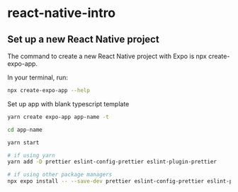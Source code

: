 # react-native-intro

## Set up a new React Native project
The command to create a new React Native project with Expo is npx create-expo-app.

In your terminal, run:

```bash
npx create-expo-app --help
```
Set up app with blank typescript template
```bash
yarn create expo-app app-name -t
```
```bash
cd app-name
```
```bash
yarn start
```
```bash
# if using yarn
yarn add -D prettier eslint-config-prettier eslint-plugin-prettier

# if using other package managers
npx expo install -- --save-dev prettier eslint-config-prettier eslint-plugin-prettier
```
```bash

```